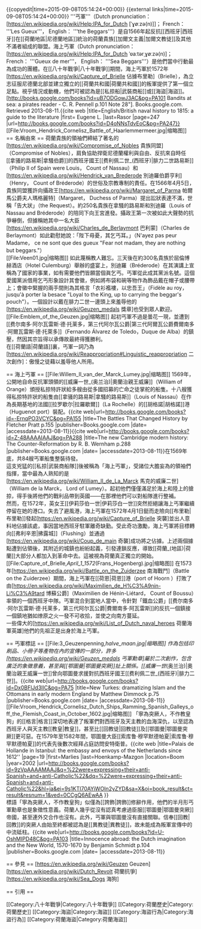 {{copyedit|time=2015-09-08T05:14:24+00:00}}
{{external links|time=2015-09-08T05:14:24+00:00}}
'''丐軍'''（Dutch pronunciation： [https://en.wikipedia.org/wiki/Help:IPA_for_Dutch [ˈɣøːzə(n)<nowiki>]</nowiki>]； French： '''Les Gueux'''， English： '''the Beggars'''）是自1566年起反抗[[西班牙|西班牙]]在[[荷蘭地區|尼德蘭地區]]統治的荷蘭貴族[[加爾文主義|加爾文教徒]]及其他不滿者組成的聯盟。海上丐軍（Dutch pronunciation： [https://en.wikipedia.org/wiki/Help:IPA_for_Dutch ˈʋaːtərˌɣøːzə(n)]； French： '''Gueux de mer'''， English： '''Sea Beggars'''）是他們當中行動最為成功的團體。在[[八十年戰爭|八十年戰爭]]期間，海上丐軍於1572年[https://en.wikipedia.org/wiki/Capture_of_Brielle 佔據布里勒]（Brielle），為立志征服尼德蘭北部並建立獨立的[[荷蘭共和國|荷蘭共和國]]的叛軍提供了第一個立足點。視乎情況或動機，他們可被認為是[[私掠船|武裝商船]]或[[海盜|海盜]]。
<ref>[http://books.google.com/books?id=uB7ODGowJ3AC&pg=PA101 Bandits at sea: a pirates reader - C. R. Pennell p.101 Note 28"]. Books.google.com. Retrieved 2013-08-11.</ref><ref>{{cite web |title=English/British naval history to 1815: a guide to the literature |first= Eugene L. |last=Rasor |page=247 |url=http://books.google.com/books?id=D4oNNsTdvEoC&pg=PA247}}</ref><br />
[[File:Vroom_Hendrick_Cornelisz_Battle_of_Haarlemmermeer.jpg|缩略图]]
== 名稱由來 ==
荷蘭貴族的領袖們締結了著名的[https://en.wikipedia.org/wiki/Compromise_of_Nobles 貴族同盟]（Compromise of Nobles），肩負協助捍衛尼德蘭權利與自由、反抗來自時任[[拿骚的路易斯|拿騷伯爵]]的西班牙國王[[费利佩二世_(西班牙)|腓力二世路易斯]]（Philip II of Spain were Louis， Count of Nassau）和[https://en.wikipedia.org/wiki/Hendrick_van_Brederode 別迪羅伯爵亨利]（Henry， Count of Bréderode）的世俗及宗教專制的責任。在1566年4月5日，貴族同盟獲許向攝政王[https://en.wikipedia.org/wiki/Margaret_of_Parma 帕爾馬公爵夫人瑪格麗特]（Margaret， Duchess of Parma）提出訟狀表達不滿，世稱「告大狀」（the Request）。約250名貴族在拿騷的路易斯和別迪羅（Louis of Nassau and Bréderode）的陪同下向王宮進發。攝政王第一次被如此大聲勢的抗爭嚇倒，但據稱她其中一名大臣[https://en.wikipedia.org/wiki/Charles_de_Berlaymont 巴利蒙]（Charles de Berlaymont）如此勸慰她說：「陛下毋憂，其乞丐耳。」（N'ayez pas peur Madame， ce ne sont que des gueux "Fear not madam, they are nothing but beggars."）<br />
[[File:Veen01.jpg|缩略图]]
如此蔑稱教人難忘。三天後在約300名貴族於屈倫博赫酒店（Hotel Culemburg）舉辦的盛宴上，別迪羅（Bréderode）在其演講上宣稱為了國家的事業，如有需要他們皆願當個眞乞丐。丐軍從此成其黨派名號。這個愛國黨派借用乞丐形象設計其會徽，例如將布袋和碗等物作為飾品戴在帽子或腰帶上；會徽中緊握的兩手間則為其格言「衣衫襤褸，以忠吾王」（Fidèle au roy， jusqu'à porter la besace "Loyal to the King, up to carrying the beggar's pouch"）。一個設計以戴在腓力二世一邊頭上來羞辱他的[https://en.wikipedia.org/wiki/Geuzen_medals 獎章]也受到眾人歡迎。<br />
[[File:Emblem_of_the_Geuzen.jpg|缩略图]]
起初丐軍不過是曇花一現，並遭到[[费尔南多·阿尔瓦雷斯·德·托莱多，第三代阿尔瓦公爵|第三代阿爾瓦公爵費爾南多·阿爾瓦雷斯·德·托萊多]]（Fernando Álvarez de Toledo，Duque de Alba）的鎮壓，然因其宗旨得以承傳故最終得獲勝利。<br />
在[[荷蘭語|荷蘭語]]裏，丐軍一詞乃為[https://en.wikipedia.org/wiki/Reappropriation#Linguistic_reappropriation 二次創作]：傲慢之徒藉以羞辱他人所用。<br />

== 海上丐軍 ==
[[File:Willem_II_van_der_Marck_Lumey.jpg|缩略图]]
1569年，公開地自命反抗軍頭領的[[威廉一世_(奥兰治)|奧蘭治親王威廉]]（William of Orange）頒授私掠特許狀給多艘由從多國招募的亡命之徒掌舵的船隻。十八艘獲得私掠特許狀的船隻由[[拿骚的路易斯|拿騷的路易斯]]（Louis of Nassau）在作為長期基地的法國[[拉罗歇尔|拉羅歇爾]]（La Rochelle）的[[胡格諾|胡格諾]]港（Huguenot port）裝配。<ref name="Pratt">{{cite web|url=http://books.google.com/books?id=-ErnqPO3VCYC&pg=PA155 |title=The Battles That Changed History by Fletcher Pratt p.155 |publisher=Books.google.com |date= |accessdate=2013-08-11}}</ref><ref>{{cite web|url=http://books.google.com/books?id=Z-48AAAAIAAJ&pg=PA288 |title=The new Cambridge modern history: The Counter-Reformation by R. B. Wernham p.288 |publisher=Books.google.com |date= |accessdate=2013-08-11}}</ref>在1569年底，共84艘丐軍船隻整裝待發。<ref name="Pratt"/><br />
這支兇猛的[[私掠|武裝商船隊]]後被稱為「海上丐軍」，受諸位大膽妄為的領袖們指揮，當中最為人熟知的是[https://en.wikipedia.org/wiki/William_II_de_La_Marck 馬克的威廉二世]（William de la Marck， Lord of Lumey）。起初他們僅僅滿足於海上和陸上的搶掠，得手後將他們的戰利品帶到英國——在那裡他們可以對船隊進行整補。<br />
然而，在1572年，英女王[[伊莉莎伯一世|伊莉莎白一世]]突然拒絕讓海上丐軍繼續停留在她的港口。失去了避風港，海上丐軍在1572年4月1日鋌而走險向[[布里勒|布里勒]]發起[https://en.wikipedia.org/wiki/Capture_of_Brielle 突襲]並出人意料地佔據該處，事因當地西班牙駐軍離奇缺勤。受此奇功激勵，海上丐軍將目標轉向[[弗利辛恩|拂露城]]（Flushing）並通過[https://en.wikipedia.org/wiki/Coup_de_main 奇襲]成功將之佔據。上述兩個據點遭到佔領後，其附近的城鎮也紛紛起義，引發連鎖反應，導致[[荷蘭_(地區)|荷蘭]]大部分人都加入到革命中去。這被視為荷蘭真正獨立的開始。<br />
[[File:Capture_of_Brielle,_April_1_1572_(Frans_Hogenberg).jpg|缩略图]]
在1573年[https://en.wikipedia.org/wiki/Battle_on_the_Zuiderzee 南海戰鬥]（Battle on the Zuiderzee）期間，海上丐軍在[[荷恩|荷恩]]港（port of Hoorn ）打敗了由[https://en.wikipedia.org/wiki/Maximilien_de_H%C3%A9nin-Li%C3%A9tard 博蘇公爵]（Maximilien de Hénin-Liétard， Count of Boussu）率領的一個西班牙中隊。丐軍混合到當地人當中，令針對「鐵血公爵」[[费尔南多·阿尔瓦雷斯·德·托莱多，第三代阿尔瓦公爵|費爾南多·阿瓦雷斯]]的反抗一個鎮接一個鎮地猶如燎原之火一發不可收拾，並使之向南方蔓延。<br />
一些偉大的[https://en.wikipedia.org/wiki/List_of_Dutch_naval_heroes 荷蘭海軍英雄]他們的先祖正是出身於海上丐軍。<br />

== 丐軍標誌 ==
[[File:3_Geuzenpenning,_halve_maan.jpg|缩略图]]
作為包括印刷品、小冊子等產物在內的宣傳的一部分，許多[https://en.wikipedia.org/wiki/Geuzen_medals 丐軍勳章]屬於二次創作，包含廣泛的象徵意義，甚至與[[鄂圖曼|鄂圖曼突厥]]扯上關係。[[威廉一世_(奥兰治)|奧蘭治親王威廉一世]]曾向鄂圖曼求援對抗西班牙國王[[费利佩二世_(西班牙)|腓力二世]]。<ref>{{cite web|url=http://books.google.com/books?id=Dx0BFlJd3lIC&pg=PA75 |title=New Turkes: dramatizing Islam and the Ottomans in early modern England by Matthew Dimmock p.75 |publisher=Books.google.com |date= |accessdate=2013-08-11}}</ref> <br />
[[File:Vroom_Hendrick_Cornelisz_Dutch_Ships_Ramming_Spanish_Galleys_off_the_Flemish_Coast_in_October_1602.jpg|缩略图]]
「寧為突厥人，不作教皇狗」的[[格言|格言]]深切地表達了叛軍們對西班牙及天主教的血海深仇，以至認為西班牙人與天主教[[教皇|教皇]]，甚至比[[回教徒|回教徒]]及[[鄂圖曼|鄂圖曼突厥]]更可惡。在1579年至1582年間，鄂圖曼大臣[[索库鲁·穆罕默德帕夏|索库鲁·穆罕默德帕夏]]的代表先後數次經拜占庭訪問安特衛普。<ref>{{cite web |title=Palais de Hollande in Istanbul: the embassy and envoys of the Netherlands since 1612'' |page=19 |first=Marlies |last=Hoenkamp-Mazgon |location=Boom |year=2002 |url=http://books.google.com/books?id=9zVpAAAAMAAJ&q=%22were+expressing+their+anti-Spanish+and+anti-Catholic%22&dq=%22were+expressing+their+anti-Spanish+and+anti-Catholic%22&hl=ja&ei=9s1KTI70AYiWOIn2yZYD&sa=X&oi=book_result&ct=result&resnum=1&ved=0CCgQ6AEwAA }}</ref> <br />
標語「寧為突厥人，不作教皇狗」似僅為[[誇飾|誇飾]]修辭作用，他們的半月形丐軍勳章也是象徵性意義。荷蘭人幾乎從沒有認真考慮過臣服[[鄂圖曼|鄂圖曼突厥]]帝國，甚至連外交合作也沒有。此外，丐軍與鄂圖曼沒有直接關聯。信奉[[回教|回教]]的突厥人由始至終都被認為是[[異教徒|異教徒]]，故未能成為叛軍宣傳中的中流砥柱。<ref>{{cite web|url=http://books.google.com/books?id=U-OshMIPD48C&pg=PA103 |title=Innocence abroad: the Dutch imagination and the New World, 1570-1670 by Benjamin Schmidt p.104 |publisher=Books.google.com |date= |accessdate=2013-08-11}}</ref><br />

== 參見 ==
[https://en.wikipedia.org/wiki/Geuzen Geuzen]<br />
[https://en.wikipedia.org/wiki/Dutch_Revolt 荷蘭抗爭]<br />
[https://en.wikipedia.org/wiki/Sea_Dogs 海狗]

== 引用 ==

[[Category:八十年戰爭|Category:八十年戰爭]]
[[Category:荷蘭歷史|Category:荷蘭歷史]]
[[Category:海盜|Category:海盜]]
[[Category:海盜行為|Category:海盜行為]]
[[Category:荷蘭海盜|Category:荷蘭海盜]]